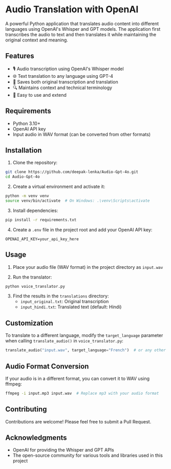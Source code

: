 # Audio Translation with OpenAI

A powerful Python application that translates audio content into different languages using OpenAI's Whisper and GPT models. The application first transcribes the audio to text and then translates it while maintaining the original context and meaning.

## Features

- 🎙️ Audio transcription using OpenAI's Whisper model
- 🌐 Text translation to any language using GPT-4
- 📝 Saves both original transcription and translation
- 🔍 Maintains context and technical terminology
- 🚀 Easy to use and extend

## Requirements

- Python 3.10+
- OpenAI API key
- Input audio in WAV format (can be converted from other formats)

## Installation

1. Clone the repository:
```bash
git clone https://github.com/deepak-lenka/Audio-Gpt-4o.git
cd Audio-Gpt-4o
```

2. Create a virtual environment and activate it:
```bash
python -m venv venv
source venv/bin/activate  # On Windows: .\venv\Scripts\activate
```

3. Install dependencies:
```bash
pip install -r requirements.txt
```

4. Create a `.env` file in the project root and add your OpenAI API key:
```env
OPENAI_API_KEY=your_api_key_here
```

## Usage

1. Place your audio file (WAV format) in the project directory as `input.wav`

2. Run the translator:
```bash
python voice_translator.py
```

3. Find the results in the `translations` directory:
   - `input_original.txt`: Original transcription
   - `input_hindi.txt`: Translated text (default: Hindi)

## Customization

To translate to a different language, modify the `target_language` parameter when calling `translate_audio()` in `voice_translator.py`:

```python
translate_audio("input.wav", target_language="French")  # or any other language
```

## Audio Format Conversion

If your audio is in a different format, you can convert it to WAV using ffmpeg:
```bash
ffmpeg -i input.mp3 input.wav  # Replace mp3 with your audio format
```

## Contributing

Contributions are welcome! Please feel free to submit a Pull Request.

## Acknowledgments

- OpenAI for providing the Whisper and GPT APIs
- The open-source community for various tools and libraries used in this project


